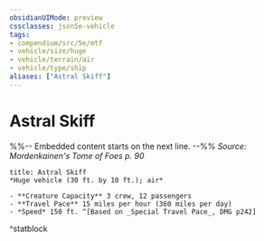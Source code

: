 ```yaml
---
obsidianUIMode: preview
cssclasses: json5e-vehicle
tags:
- compendium/src/5e/mtf
- vehicle/size/huge
- vehicle/terrain/air
- vehicle/type/ship
aliases: ["Astral Skiff"]
---
```

# Astral Skiff
%%-- Embedded content starts on the next line. --%%
*Source: Mordenkainen's Tome of Foes p. 90*  

```ad-statblock
title: Astral Skiff
*Huge vehicle (30 ft. by 10 ft.); air*

- **Creature Capacity** 3 crew, 12 passengers
- **Travel Pace** 15 miles per hour (360 miles per day)
- *Speed* 150 ft. ^[Based on _Special Travel Pace_, DMG p242]
```
^statblock